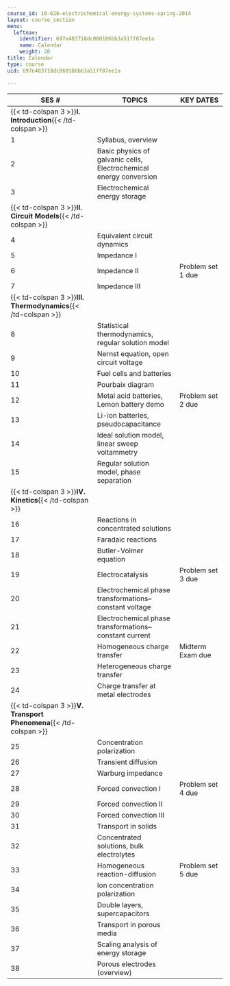 ```yaml
---
course_id: 10-626-electrochemical-energy-systems-spring-2014
layout: course_section
menu:
  leftnav:
    identifier: 697e403718dc060186bb3a51ff87ee1a
    name: Calendar
    weight: 20
title: Calendar
type: course
uid: 697e403718dc060186bb3a51ff87ee1a

---
```


| SES # | TOPICS | KEY DATES |
| --- | --- | --- |
| {{< td-colspan 3 >}}**I. Introduction**{{< /td-colspan >}} |||
| 1 | Syllabus, overview | &nbsp; |
| 2 | Basic physics of galvanic cells, Electrochemical energy conversion | &nbsp; |
| 3 | Electrochemical energy storage | &nbsp; |
| {{< td-colspan 3 >}}**II. Circuit Models**{{< /td-colspan >}} |||
| 4 | Equivalent circuit dynamics | &nbsp; |
| 5 | Impedance I | &nbsp; |
| 6 | Impedance II | Problem set 1 due |
| 7 | Impedance III | &nbsp; |
| {{< td-colspan 3 >}}**III. Thermodynamics**{{< /td-colspan >}} |||
| 8 | Statistical thermodynamics, regular solution model | &nbsp; |
| 9 | Nernst equation, open circuit voltage | &nbsp; |
| 10 | Fuel cells and batteries | &nbsp; |
| 11 | Pourbaix diagram | &nbsp; |
| 12 | Metal acid batteries, Lemon battery demo | Problem set 2 due |
| 13 | Li-ion batteries, pseudocapacitance | &nbsp; |
| 14 | Ideal solution model, linear sweep voltammetry | &nbsp; |
| 15 | Regular solution model, phase separation | &nbsp; |
| {{< td-colspan 3 >}}**IV. Kinetics**{{< /td-colspan >}} |||
| 16 | Reactions in concentrated solutions | &nbsp; |
| 17 | Faradaic reactions | &nbsp; |
| 18 | Butler-Volmer equation | &nbsp; |
| 19 | Electrocatalysis | Problem set 3 due |
| 20 | Electrochemical phase transformations–constant voltage | &nbsp; |
| 21 | Electrochemical phase transformations–constant current | &nbsp; |
| 22 | Homogeneous charge transfer | Midterm Exam due |
| 23 | Heterogeneous charge transfer | &nbsp; |
| 24 | Charge transfer at metal electrodes | &nbsp; |
| {{< td-colspan 3 >}}**V. Transport Phenomena**{{< /td-colspan >}} |||
| 25 | Concentration polarization | &nbsp; |
| 26 | Transient diffusion | &nbsp; |
| 27 | Warburg impedance | &nbsp; |
| 28 | Forced convection I | Problem set 4 due |
| 29 | Forced convection II | &nbsp; |
| 30 | Forced convection III | &nbsp; |
| 31 | Transport in solids | &nbsp; |
| 32 | Concentrated solutions, bulk electrolytes | &nbsp; |
| 33 | Homogeneous reaction-diffusion | Problem set 5 due |
| 34 | Ion concentration polarization | &nbsp; |
| 35 | Double layers, supercapacitors | &nbsp; |
| 36 | Transport in porous media | &nbsp; |
| 37 | Scaling analysis of energy storage | &nbsp; |
| 38 | Porous electrodes (overview) |